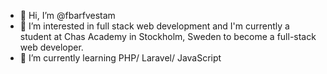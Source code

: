 - 👋 Hi, I’m @fbarfvestam
- 👀 I’m interested in full stack web development and I'm currently a student at Chas Academy in Stockholm, Sweden to become a full-stack web developer.
- 🌱 I’m currently learning PHP/ Laravel/ JavaScript

<!---
fbarfvestam/fbarfvestam is a ✨ special ✨ repository because its `README.md` (this file) appears on your GitHub profile.
You can click the Preview link to take a look at your changes.
--->
